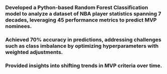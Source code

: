 ### Developed a Python-based Random Forest Classification model to analyze a dataset of NBA player statistics spanning 7 decades, leveraging 45 performance metrics to predict MVP nominees.
### Achieved 70% accuracy in predictions, addressing challenges such as class imbalance by optimizing hyperparameters with weighted adjustments.
### Provided insights into shifting trends in MVP criteria over time.
